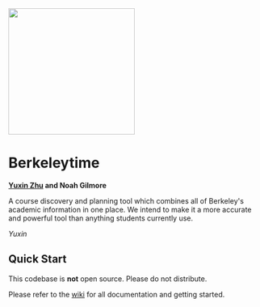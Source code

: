 <img src="https://s-media-cache-ak0.pinimg.com/736x/05/b7/b0/05b7b05c6f3e930e1c9f02b91dec426d.jpg" height="250">

# Berkeleytime

__[Yuxin Zhu](http://yuxinzhu.com/) and Noah Gilmore__

A course discovery and planning tool which combines all of Berkeley's academic information in one place. We intend to make it a more accurate and powerful tool than anything students currently use.

*Yuxin*


## Quick Start

This codebase is __not__ open source. Please do not distribute.

Please refer to the [wiki](https://github.com/yuxinzhu/campanile/wiki) for all documentation and getting started.
